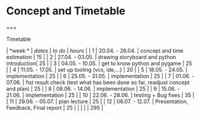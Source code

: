 # Concept and Timetable
===

Timetable

| *week *	| *dates* 			| *to do* 									| *hours* |
| 1 	| 20.04. - 26.04. 	| concept and time estimation 				| 15 	| 
| 2 	| 27.04. - 03.05. 	| drawing storyboard and python introduction| 25 	|
| 3 	| 04.05. - 10.05. 	| get to know python and pygame 			| 25 	| 
| 4 	| 11.05. - 17.05. 	| set up tooling (vcs, ide,...) 			| 20 	|
| 5 	| 18.05. - 24.05. 	| implementation 							| 25 	|
| 6 	| 25.05. - 31.05. 	| implementation 							| 25 	|
| 7 	| 01.06. - 07.06. 	| fist result check (test what has been done so far, readjust concept and plan) | 25 |
| 8 	| 08.06. - 14.06. 	| implementation 							| 25 	|
| 9 	| 15.06. - 21.06. 	| implementation 							| 25 	|
| 10 	| 22.06. - 28.06. 	| testing + Bug fixes 						| 35 	|
| 11 	| 29.06. - 05.07. 	| plan lecture 								| 25 	|
| 12 	| 06.07. - 12.07. 	| Presentation, Feedback, Final report 		| 25 	|
| 		| 					| 											| 295	| 